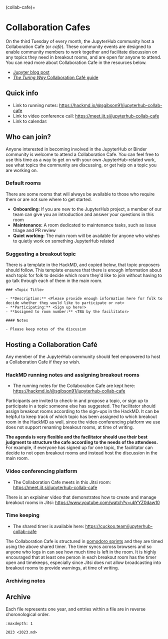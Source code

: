 (collab-cafe)=

# Collaboration Cafes

On the third Tuesday of every month, the JupyterHub community host a Collaboration Cafe (or _café_).
These community events are designed to enable community members to work together and facilitate discussion on any topics they need in breakout rooms, and are open for anyone to attend.
You can read more about Collaboration Cafe in the resources below.

- [Jupyter blog post](https://blog.jupyter.org/online-collaboration-caf%C3%A9-launch-jupyterhub-team-meetings-to-become-more-collaborative-spaces-b713edadf15)
- [_The Turing Way_ Collaboration Café guide](https://the-turing-way.netlify.app/community-handbook/coworking/coworking-collabcafe.html)

## Quick info

- Link to running notes: <https://hackmd.io/@sgibson91/jupyterhub-collab-cafe>
- Link to video conference call: <https://meet.jit.si/jupyterhub-collab-cafe>
- Link to calendar: [](meetings:calendars)

## Who can join?

Anyone interested in becoming involved in the JupyterHub or Binder community is welcome to attend a Collaboration Cafe.
You can feel free to use this time as a way to get on with your own JupyterHub-related work, see what topics the community are discussing, or get help on a topic you are working on.

### Default rooms

There are some rooms that will always be available to those who require them or are not sure where to get started.

- **Onboarding:** If you are new to the JupyterHub project, a member of our team can give you an introduction and answer your questions in this room
- **Maintenance:** A room dedicated to maintenance tasks, such as issue triage and PR review
- **Quiet working:** The main room will be available for anyone who wishes to quietly work on something JupyterHub related

### Suggesting a breakout topic

There is a template in the HackMD, and copied below, that topic proposers should follow.
This template ensures that there is enough information about each topic for folk to decide which room they'd like to join without having to go talk through each of them in the main room.

```
### <Topic Title>

- **Description:** <Please provide enough information here for folk to decide whether they would like to participate or not>
- **Participating:** <Sign up here!>
- **Assigned to room number:** <TBA by the facilitator>

#### Notes

- Please keep notes of the discusion
```

## Hosting a Collaboration Café

Any member of the JupyterHub community should feel empowered to host a Collaboration Cafe if they so wish.

### HackMD running notes and assigning breakout rooms

- The running notes for the Collaboration Cafe are kept here: <https://hackmd.io/@sgibson91/jupyterhub-collab-cafe>

Participants are invited to check-in and propose a topic, or sign up to participate in a topic someone else has suggested.
The facilitator should assign breakout rooms according to the sign-ups in the HackMD.
It can be helpful to keep track of which topic has been assigned to which breakout room in the HackMD as well, since the video conferencing platform we use does not support renaming breakout rooms, at time of writing.

**The agenda is very flexible and the facilitator should use their best judgment to structure the cafe according to the needs of the attendees.**
For example, if everyone has signed up for one topic, the facilitator can decide to not open breakout rooms and instead host the discussion in the main room.

### Video conferencing platform

- The Collaboration Cafe meets in this Jitsi room: <https://meet.jit.si/jupyterhub-collab-cafe>

There is an explainer video that demonstrates how to create and manage breakout rooms in Jitsi: <https://www.youtube.com/watch?v=ubYYZ0daw10>

### Time keeping

- The shared timer is available here: <https://cuckoo.team/jupyterhub-collab-cafe>

The Collaboration Cafe is structured in [pomodoro sprints](https://en.wikipedia.org/wiki/Pomodoro_Technique) and they are timed using the above shared timer.
The timer syncs across browsers and so anyone who logs in can see how much time is left in the room.
It is highly encouraged that at least one person in each breakout room has the timer open and timekeeps, especially since Jitsi does not allow broadcasting into breakout rooms to provide warnings, at time of writing.

### Archiving notes

## Archive

Each file represents one year, and entries within a file are in reverse choronological order.

```{toctree}
:maxdepth: 1

2023 <2023.md>
```
